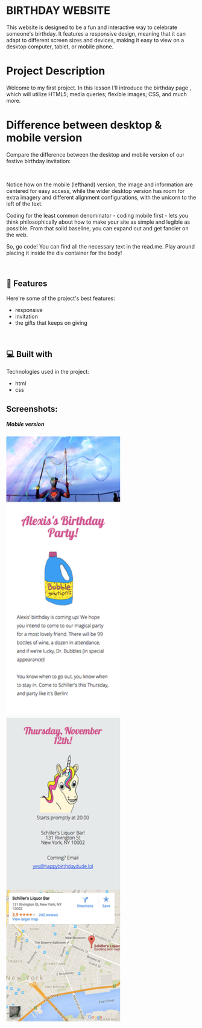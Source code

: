 #  BIRTHDAY WEBSITE 

This website is designed to be a fun and interactive way to celebrate someone's birthday. It features a responsive design, meaning that it can adapt to different screen sizes and devices, making it easy to view on a desktop computer, tablet, or mobile phone.


#  Project Description

Welcome to my first project. In this lesson I'll introduce the birthday page , which will utilize HTML5; media queries; flexible images; CSS, and much more.

#  Difference between desktop & mobile version 

Compare the difference between the desktop and mobile version of our festive birthday invitation: 

<img align="center" alt="" width="800" src="images/View_Screen.jpg">

Notice how on the mobile (lefthand) version, the image and information are centered for easy access, while the wider desktop version has room for extra imagery and different alignment configurations, with the unicorn to the left of the text.

Coding for the least common denominator - coding mobile first - lets you think philosophically about how to make your site as simple and legible as possible. From that solid baseline, you can expand out and get fancier on the web. 

So, go code! You can find all the necessary text in the read.me. Play around placing it inside the div container for the body!



<br>
<h2>🧐 Features</h2>

Here're some of the project's best features:

*   responsive
*   invitation
*   the gifts that keeps on giving
 
 <br>

<h2>💻 Built with</h2>

Technologies used in the project:

*   html
*   css


<h2>Screenshots:</h2>
<h5>Mobile version</h5>
<img src="https://github.com/shivanikumari24/Responsive-website/blob/main/Birthday-site/image/comp-mobile.png" alt="project-screenshot" width="60%" height="20%/">
